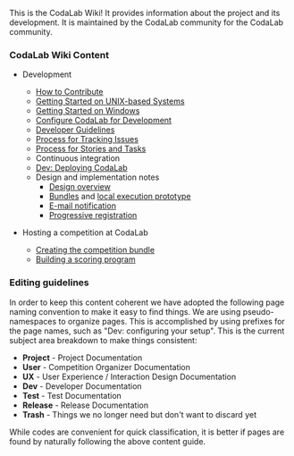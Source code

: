 This is the CodaLab Wiki! It provides information about the project and its development. It is maintained by the CodaLab community for the CodaLab community. 

### CodaLab Wiki Content

* Development
    * [How to Contribute](https://github.com/codalab/codalab/wiki/Dev:-How-to-Contribute)
    * [Getting Started on UNIX-based Systems](https://github.com/codalab/codalab/wiki/Dev:-Getting-Started-on-UNIX-based-Systems)
    * [Getting Started on Windows](https://github.com/codalab/codalab/wiki/Dev:-Getting-Started-on-Windows)
    * [Configure CodaLab for Development](https://github.com/codalab/codalab/wiki/Dev:-Configure-Codalab-For-Development)
    * [Developer Guidelines](https://github.com/codalab/codalab/wiki/Dev:-Developer-Guidelines)
    * [Process for Tracking Issues](https://github.com/codalab/codalab/wiki/Dev:-Issue-tracking)
    * [Process for Stories and Tasks](https://github.com/codalab/codalab/wiki/Dev:-Scenarios,-Stories-and-Tasks)
    * Continuous integration
    * [Dev: Deploying CodaLab](https://github.com/codalab/codalab/wiki/Dev:-Deploying-CodaLab)
    * Design and implementation notes
        * [Design overview](https://github.com/codalab/codalab/blob/master/docs/SPECIFICATION.md)
        * [Bundles](https://github.com/codalab/codalab/blob/master/bundles/BUNDLES.md) and [local execution prototype](https://github.com/codalab/codalab/tree/master/bundles)
        * [E-mail notification](https://github.com/codalab/codalab/wiki/E-mail-notifications)
        * [Progressive registration](https://github.com/codalab/codalab/wiki/User:-Progressive-Registration)

* Hosting a competition at CodaLab
    * [Creating the competition bundle](https://github.com/codalab/codalab/wiki/User:-Building-a-Competition-Bundle)
    * [Building a scoring program](https://github.com/codalab/codalab/wiki/User:-Building-a-Scoring-Program-for-a-Competition)


### Editing guidelines

In order to keep this content coherent we have adopted the following page naming convention to make it easy to find things. We are using pseudo-namespaces to organize pages. This is accomplished by using prefixes for the page names, such as "Dev: configuring your setup". This is the current subject area breakdown to make things consistent:

* **Project** - Project Documentation
* **User** - Competition Organizer Documentation
* **UX** - User Experience / Interaction Design Documentation
* **Dev** - Developer Documentation
* **Test** - Test Documentation
* **Release** -  Release Documentation
* **Trash** - Things we no longer need but don't want to discard yet

While codes are convenient for quick classification, it is better if pages are found by naturally following the above content guide.